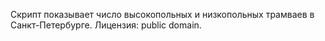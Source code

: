 Скрипт показывает число высокопольных и низкопольных трамваев в Санкт-Петербурге. Лицензия: public domain.

